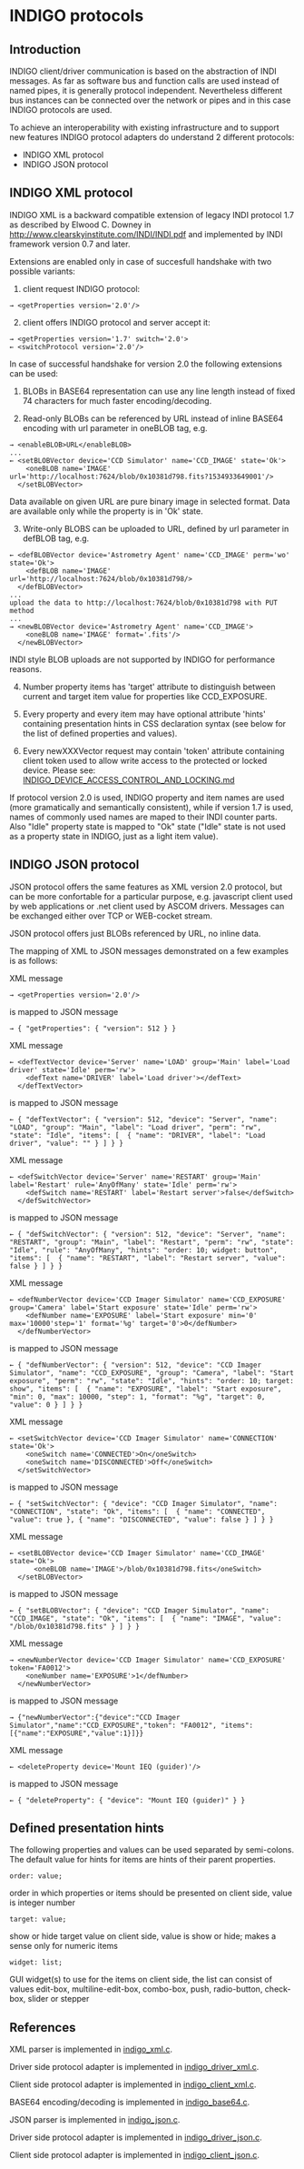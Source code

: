 # INDIGO protocols

## Introduction

INDIGO client/driver communication is based on the abstraction of INDI messages. As far as software bus and function calls are used
instead of named pipes, it is generally protocol independent. Nevertheless different bus instances can be connected over the network
or pipes and in this case INDIGO protocols are used.

To achieve an interoperability with existing infrastructure and to support new features INDIGO protocol adapters do understand 2 different
protocols:

* INDIGO XML protocol
* INDIGO JSON protocol

## INDIGO XML protocol

INDIGO XML is a backward compatible extension of legacy INDI protocol 1.7 as described by Elwood C. Downey in
<http://www.clearskyinstitute.com/INDI/INDI.pdf> and implemented by INDI framework version 0.7 and later.

Extensions are enabled only in case of succesfull handshake with two possible variants:

1. client request INDIGO protocol:

```
→ <getProperties version='2.0'/>
```
2. client offers INDIGO protocol and server accept it:

```
→ <getProperties version='1.7' switch='2.0'>
← <switchProtocol version='2.0'/>
```
In case of successful handshake for version 2.0 the following extensions can be used:

1. BLOBs in BASE64 representation can use any line length instead of fixed 74 characters for much faster encoding/decoding.

2. Read-only BLOBs can be referenced by URL instead of inline BASE64 encoding with url parameter in oneBLOB tag, e.g.

```
→ <enableBLOB>URL</enableBLOB>
...
← <setBLOBVector device='CCD Simulator' name='CCD_IMAGE' state='Ok'>
    <oneBLOB name='IMAGE' url='http://localhost:7624/blob/0x10381d798.fits?1534933649001'/>
  </setBLOBVector>
```

   Data available on given URL are pure binary image in selected format. Data are available only while the property is in 'Ok' state.

3. Write-only BLOBS can be uploaded to URL, defined by url parameter in defBLOB tag, e.g.

```
← <defBLOBVector device='Astrometry Agent' name='CCD_IMAGE' perm='wo' state='Ok'>
    <defBLOB name='IMAGE' url='http://localhost:7624/blob/0x10381d798/>
  </defBLOBVector>
...
upload the data to http://localhost:7624/blob/0x10381d798 with PUT method
...
→ <newBLOBVector device='Astrometry Agent' name='CCD_IMAGE'>
    <oneBLOB name='IMAGE' format='.fits'/>
  </newBLOBVector>
```

INDI style BLOB uploads are not supported by INDIGO for performance reasons.

4. Number property items has 'target' attribute to distinguish between current and target item value for properties like CCD_EXPOSURE.

5. Every property and every item may have optional attribute 'hints' containing presentation hints in CSS declaration syntax (see below for the list of defined properties and values).

6. Every newXXXVector request may contain 'token' attribute containing client token used to allow write access to the protected or locked device. Please see: [INDIGO_DEVICE_ACCESS_CONTROL_AND_LOCKING.md](https://github.com/indigo-astronomy/indigo/blob/master/indigo_docs/INDIGO_DEVICE_ACCESS_CONTROL_AND_LOCKING.md)

If protocol version 2.0 is used, INDIGO property and item names are used (more gramatically and semantically consistent),
while if version 1.7 is used, names of  commonly used names are maped to their INDI counter parts.  Also "Idle" property state is mapped
to "Ok" state ("Idle" state is not used as a property state in INDIGO, just as a light item value).

## INDIGO JSON protocol

JSON protocol offers the same features as XML version 2.0 protocol, but can be more confortable for a particular purpose,
e.g. javascript client used by web applications or .net client used by ASCOM drivers. Messages can be exchanged either
over TCP or WEB-cocket stream.

JSON protocol offers just BLOBs referenced by URL, no inline data.

The mapping of XML to JSON messages demonstrated on a few examples is as follows:

XML message
```
→ <getProperties version='2.0'/>
```
is mapped to JSON message
```
→ { "getProperties": { "version": 512 } }
```
XML message
```
← <defTextVector device='Server' name='LOAD' group='Main' label='Load driver' state='Idle' perm='rw'>
    <defText name='DRIVER' label='Load driver'></defText>
  </defTextVector>
```
is mapped to JSON message
```
← { "defTextVector": { "version": 512, "device": "Server", "name": "LOAD", "group": "Main", "label": "Load driver", "perm": "rw", "state": "Idle", "items": [  { "name": "DRIVER", "label": "Load driver", "value": "" } ] } }
```
XML message
```
← <defSwitchVector device='Server' name='RESTART' group='Main' label='Restart' rule='AnyOfMany' state='Idle' perm='rw'>
    <defSwitch name='RESTART' label='Restart server'>false</defSwitch>
  </defSwitchVector>
```
is mapped to JSON message
```
← { "defSwitchVector": { "version": 512, "device": "Server", "name": "RESTART", "group": "Main", "label": "Restart", "perm": "rw", "state": "Idle", "rule": "AnyOfMany", "hints": "order: 10; widget: button", "items": [  { "name": "RESTART", "label": "Restart server", "value": false } ] } }
```
XML message
```
← <defNumberVector device='CCD Imager Simulator' name='CCD_EXPOSURE' group='Camera' label='Start exposure' state='Idle' perm='rw'>
    <defNumber name='EXPOSURE' label='Start exposure' min='0' max='10000'step='1' format='%g' target='0'>0</defNumber>
  </defNumberVector>
```
is mapped to JSON message
```
← { "defNumberVector": { "version": 512, "device": "CCD Imager Simulator", "name": "CCD_EXPOSURE", "group": "Camera", "label": "Start exposure", "perm": "rw", "state": "Idle", "hints": "order: 10; target: show", "items": [  { "name": "EXPOSURE", "label": "Start exposure", "min": 0, "max": 10000, "step": 1, "format": "%g", "target": 0, "value": 0 } ] } }
```
XML message
```
← <setSwitchVector device='CCD Imager Simulator' name='CONNECTION' state='Ok'>
    <oneSwitch name='CONNECTED'>On</oneSwitch>
    <oneSwitch name='DISCONNECTED'>Off</oneSwitch>
  </setSwitchVector>
```
is mapped to JSON message
```
← { "setSwitchVector": { "device": "CCD Imager Simulator", "name": "CONNECTION", "state": "Ok", "items": [  { "name": "CONNECTED", "value": true }, { "name": "DISCONNECTED", "value": false } ] } }
```
XML message
```
← <setBLOBVector device='CCD Imager Simulator' name='CCD_IMAGE' state='Ok'>
	  <oneBLOB name='IMAGE'>/blob/0x10381d798.fits</oneSwitch>
  </setBLOBVector>
```
is mapped to JSON message
```
← { "setBLOBVector": { "device": "CCD Imager Simulator", "name": "CCD_IMAGE", "state": "Ok", "items": [  { "name": "IMAGE", "value": "/blob/0x10381d798.fits" } ] } }
```
XML message
```
→ <newNumberVector device='CCD Imager Simulator' name='CCD_EXPOSURE' token='FA0012'>
  	<oneNumber name='EXPOSURE'>1</defNumber>
  </newNumberVector>
```
is mapped to JSON message
```
→ {"newNumberVector":{"device":"CCD Imager Simulator","name":"CCD_EXPOSURE","token": "FA0012", "items":[{"name":"EXPOSURE","value":1}]}}
```
XML message
```
← <deleteProperty device='Mount IEQ (guider)'/>
```
is mapped to JSON message
```
← { "deleteProperty": { "device": "Mount IEQ (guider)" } }
```

## Defined presentation hints

The following properties and values can be used separated by semi-colons. The default value for hints for items are hints of their parent properties.

```
order: value;
```

order in which properties or items should be presented on client side, value is integer number

```
target: value;
```

show or hide target value on client side, value is show or hide; makes a sense only for numeric items

```
widget: list;
```

GUI widget(s) to use for the items on client side, the list can consist of values edit-box, multiline-edit-box, combo-box, push, radio-button, check-box, slider or stepper

## References

XML parser is implemented in [indigo_xml.c](https://github.com/indigo-astronomy/indigo/blob/master/indigo_libs/indigo_xml.c).

Driver side protocol adapter is implemented in [indigo_driver_xml.c](https://github.com/indigo-astronomy/indigo/blob/master/indigo_libs/indigo_driver_xml.c).

Client side protocol adapter is implemented in [indigo_client_xml.c](https://github.com/indigo-astronomy/indigo/blob/master/indigo_libs/indigo_client_xml.c).

BASE64 encoding/decoding is implemented in [indigo_base64.c](https://github.com/indigo-astronomy/indigo/blob/master/indigo_libs/indigo_base64.c).

JSON parser is implemented in [indigo_json.c](https://github.com/indigo-astronomy/indigo/blob/master/indigo_libs/indigo_json.c).

Driver side protocol adapter is implemented in [indigo_driver_json.c](https://github.com/indigo-astronomy/indigo/blob/master/indigo_libs/indigo_driver_json.c).

Client side protocol adapter is implemented in [indigo_client_json.c](https://github.com/indigo-astronomy/indigo/blob/master/indigo_libs/indigo_client_json.c).
